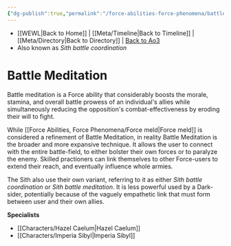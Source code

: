 ```yaml
---
{"dg-publish":true,"permalink":"/force-abilities-force-phenomena/battle-meditation/"}
---
```


- [[WEWL\|Back to Home]] | [[Meta/Timeline\|Back to Timeline]] | [[Meta/Directory\|Back to Directory]] | [Back to Ao3](https://archiveofourown.org/works/19334440/chapters/45992584)
- Also known as *Sith battle coordination*

# Battle Meditation
Battle meditation is a Force ability that considerably boosts the morale, stamina, and overall battle prowess of an individual's allies while simultaneously reducing the opposition's combat-effectiveness by eroding their will to fight.

While [[Force Abilities, Force Phenomena/Force meld\|Force meld]] is considered a refinement of Battle Meditation, in reality Battle Meditation is the broader and more expansive technique. It allows the user to connect with the entire battle-field, to either bolster their own forces or to paralyze the enemy. Skilled practioners can link themselves to other Force-users to extend their reach, and eventually influence whole armies. 

The Sith also use their own variant, referring to it as either *Sith battle coordination* or *Sith battle meditation*. It is less powerful used by a Dark-sider, potentially because of the vaguely empathetic link that must form between user and their own allies. 

**Specialists**
- [[Characters/Hazel Caelum\|Hazel Caelum]] 
- [[Characters/Imperia Sibyl\|Imperia Sibyl]]